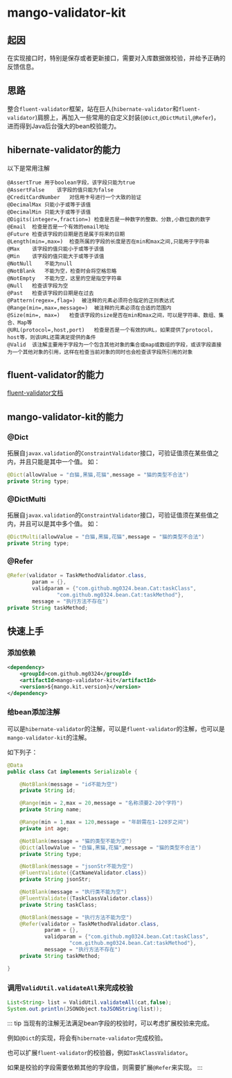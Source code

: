 # mango-validator-kit
## 起因
在实现接口时，特别是保存或者更新接口，需要对入库数据做校验，并给予正确的反馈信息。

## 思路
整合`fluent-validator`框架，站在巨人(`hibernate-validator`和`fluent-validator`)肩膀上，再加入一些常用的自定义封装(`@Dict`,`@DictMutil`,`@Refer`)，进而得到Java后台强大的bean校验能力。

## hibernate-validator的能力
以下是常用注解
``` 
@AssertTrue	用于boolean字段，该字段只能为true  
@AssertFalse	该字段的值只能为false
@CreditCardNumber	对信用卡号进行一个大致的验证
@DecimalMax	只能小于或等于该值
@DecimalMin	只能大于或等于该值
@Digits(integer=,fraction=)	检查是否是一种数字的整数、分数,小数位数的数字
@Email	检查是否是一个有效的email地址
@Future	检查该字段的日期是否是属于将来的日期
@Length(min=,max=)	检查所属的字段的长度是否在min和max之间,只能用于字符串
@Max	该字段的值只能小于或等于该值
@Min	该字段的值只能大于或等于该值
@NotNull	不能为null
@NotBlank	不能为空，检查时会将空格忽略
@NotEmpty	不能为空，这里的空是指空字符串
@Null	检查该字段为空
@Past	检查该字段的日期是在过去
@Pattern(regex=,flag=)	被注释的元素必须符合指定的正则表达式
@Range(min=,max=,message=)	被注释的元素必须在合适的范围内
@Size(min=, max=)	检查该字段的size是否在min和max之间，可以是字符串、数组、集合、Map等
@URL(protocol=,host,port)	检查是否是一个有效的URL，如果提供了protocol，host等，则该URL还需满足提供的条件
@Valid	该注解主要用于字段为一个包含其他对象的集合或map或数组的字段，或该字段直接为一个其他对象的引用，这样在检查当前对象的同时也会检查该字段所引用的对象
```
## fluent-validator的能力
[fluent-validator文档](http://neoremind.com/2016/02/java%E7%9A%84%E4%B8%9A%E5%8A%A1%E9%80%BB%E8%BE%91%E9%AA%8C%E8%AF%81%E6%A1%86%E6%9E%B6fluent-validator/)

## mango-validator-kit的能力
### @Dict
拓展自`javax.validation`的`ConstraintValidator`接口，可验证值须在某些值之内，并且只能是其中一个值。
如：
``` java 
@Dict(allowValue = "白猫,黑猫,花猫",message = "猫的类型不合法")
private String type;
```
### @DictMulti
拓展自`javax.validation`的`ConstraintValidator`接口，可验证值须在某些值之内，并且可以是其中多个值。
如：
``` java 
@DictMulti(allowValue = "白猫,黑猫,花猫",message = "猫的类型不合法")
private String type;
```
### @Refer

``` java 
@Refer(validator = TaskMethodValidator.class,
        param = {},
        validparam = {"com.github.mg0324.bean.Cat:taskClass",
                "com.github.mg0324.bean.Cat:taskMethod"},
        message = "执行方法不存在")
private String taskMethod;
```

## 快速上手
### 添加依赖
``` xml
<dependency>
    <groupId>com.github.mg0324</groupId>
    <artifactId>mango-validator-kit</artifactId>
    <version>${mango.kit.version}</version>
</dependency>
```
### 给bean添加注解
可以是`hibernate-validator`的注解，可以是`fluent-validator`的注解，也可以是`mango-validator-kit`的注解。

如下列子：
``` java 
@Data
public class Cat implements Serializable {

    @NotBlank(message = "id不能为空")
    private String id;

    @Range(min = 2,max = 20,message = "名称须要2-20个字符")
    private String name;

    @Range(min = 1,max = 120,message = "年龄需在1-120岁之间")
    private int age;

    @NotBlank(message = "猫的类型不能为空")
    @Dict(allowValue = "白猫,黑猫,花猫",message = "猫的类型不合法")
    private String type;

    @NotBlank(message = "jsonStr不能为空")
    @FluentValidate({CatNameValidator.class})
    private String jsonStr;

    @NotBlank(message = "执行类不能为空")
    @FluentValidate({TaskClassValidator.class})
    private String taskClass;

    @NotBlank(message = "执行方法不能为空")
    @Refer(validator = TaskMethodValidator.class,
            param = {},
            validparam = {"com.github.mg0324.bean.Cat:taskClass",
                    "com.github.mg0324.bean.Cat:taskMethod"},
            message = "执行方法不存在")
    private String taskMethod;

}
```
### 调用`ValidUtil.validateAll`来完成校验
``` java 
List<String> list = ValidUtil.validateAll(cat,false);
System.out.println(JSONObject.toJSONString(list));
```

::: tip
当现有的注解无法满足bean字段的校验时，可以考虑扩展校验来完成。

例如`@Dict`的实现，将会有`hibernate-validator`完成校验。

也可以扩展`fluent-validator`的校验器，例如`TaskClassValidator`。

如果是校验的字段需要依赖其他的字段值，则需要扩展`@Refer`来实现。
:::

